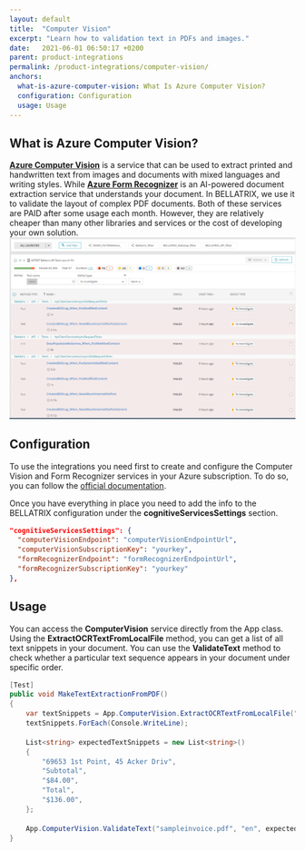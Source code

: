 ```yaml
---
layout: default
title:  "Computer Vision"
excerpt: "Learn how to validation text in PDFs and images."
date:   2021-06-01 06:50:17 +0200
parent: product-integrations
permalink: /product-integrations/computer-vision/
anchors:
  what-is-azure-computer-vision: What Is Azure Computer Vision?
  configuration: Configuration
  usage: Usage
---
```

What is Azure Computer Vision?
-------
**[Azure Computer Vision](https://azure.microsoft.com/en-us/services/cognitive-services/computer-vision/)** is a service that can be used to extract printed and handwritten text from images and documents with mixed languages and writing styles. While **[Azure Form Recognizer](https://azure.microsoft.com/en-us/services/form-recognizer/)** is an AI-powered document extraction service that understands your document. In BELLATRIX, we use it to validate the layout of complex PDF documents. Both of these services are PAID after some usage each month. However, they are relatively cheaper than many other libraries and services or the cost of developing your own solution.
![Bellatrix](images/reportportal-filters.png)

Configuration
------------------
To use the integrations you need first to create and configure the Computer Vision and Form Recognizer services in your Azure subscription. To do so, you can follow the [official documentation](https://docs.microsoft.com/en-us/azure/cognitive-services/computer-vision/quickstarts-sdk/image-analysis-client-library?tabs=visual-studio&pivots=programming-language-csharp).

Once you have everything in place you need to add the info to the BELLATRIX configuration under the **cognitiveServicesSettings** section.
```json
"cognitiveServicesSettings": {
  "computerVisionEndpoint": "computerVisionEndpointUrl",
  "computerVisionSubscriptionKey": "yourkey",
  "formRecognizerEndpoint": "formRecognizerEndpointUrl",
  "formRecognizerSubscriptionKey": "yourkey"
},
```
Usage
-------------
You can access the **ComputerVision** service directly from the App class. Using the **ExtractOCRTextFromLocalFile** method, you can get a list of all text snippets in your document. You can use the **ValidateText** method to check whether a particular text sequence appears in your document under specific order.
```csharp
[Test]
public void MakeTextExtractionFromPDF()
{
    var textSnippets = App.ComputerVision.ExtractOCRTextFromLocalFile("sampleinvoice.pdf");
    textSnippets.ForEach(Console.WriteLine);

    List<string> expectedTextSnippets = new List<string>()
    {
        "69653 1st Point, 45 Acker Driv",
        "Subtotal",
        "$84.00",
        "Total",
        "$136.00",
    };

    App.ComputerVision.ValidateText("sampleinvoice.pdf", "en", expectedTextSnippets);
}
```
